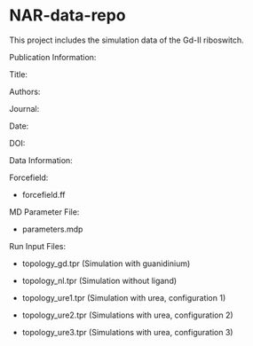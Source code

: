# NAR-data-repo

This project includes the simulation data of the Gd-II riboswitch.

Publication Information:

Title:

Authors:

Journal:

Date:

DOI:



Data Information:

Forcefield: 
- forcefield.ff

MD Parameter File: 
- parameters.mdp

Run Input Files: 
- topology_gd.tpr (Simulation with guanidinium)

- topology_nl.tpr (Simulation without ligand)

- topology_ure1.tpr (Simulation with urea, configuration 1)

- topology_ure2.tpr (Simulations with urea, configuration 2)

- topology_ure3.tpr (Simulations with urea, configuration 3)

